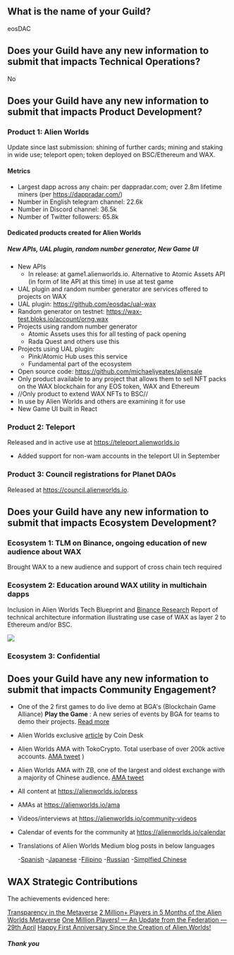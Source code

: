 ## What is the name of your Guild?

eosDAC

## Does your Guild have any new information to submit that impacts Technical Operations?

No

## Does your Guild have any new information to submit that impacts Product Development?

### Product 1: Alien Worlds

Update since last submission: shining of further cards; mining and staking in wide use; teleport open; token deployed on BSC/Ethereum and WAX. 


#### Metrics

- Largest dapp across any chain: per dappradar.com; over 2.8m lifetime miners (per https://dappradar.com/)
- Number in English telegram channel: 22.6k
- Number in Discord channel: 36.5k
- Number of Twitter followers: 65.8k

#### Dedicated products created for Alien Worlds

##### New APIs, UAL plugin, random number generator, New Game UI

- New APIs
	- In release:  at game1.alienworlds.io. Alternative to Atomic Assets API (in form of lite API at this time) in use at test game
- UAL plugin and random number generator are services offered to projects on WAX
- UAL plugin: https://github.com/eosdac/ual-wax
- Random generator on testnet: https://wax-test.bloks.io/account/orng.wax
- Projects using random number generator
	- Atomic Assets uses this for all testing of pack opening
	- Rada Quest and others use this
- Projects using UAL plugin:
	- Pink/Atomic Hub uses this service
	- Fundamental part of the ecosystem
- Open source code: https://github.com/michaeljyeates/aliensale
- Only product available to any project that allows them to sell NFT packs on the WAX blockchain for any EOS token, WAX and Ethereum
- //Only product to extend WAX NFTs to BSC//
- In use by Alien Worlds and others are examining it for use
- New Game UI built in React



### Product 2: Teleport

Released and in active use at https://teleport.alienworlds.io
- Added support for non-wam accounts in the teleport UI in September 

### Product 3: Council registrations for Planet DAOs 

Released at https://council.alienworlds.io.


## Does your Guild have any new information to submit that impacts Ecosystem Development?

### Ecosystem 1: TLM on Binance, ongoing education of new audience about WAX

Brought WAX to a new audience and support of cross chain tech required

### Ecosystem 2:  Education around WAX utility in multichain dapps

Inclusion in Alien Worlds Tech Blueprint and [Binance Research](https://research.binance.com/en/projects/alien-worlds) Report of technical architecture information illustrating use case of WAX as layer 2 to Ethereum and/or BSC.

![](https://gateway.pinata.cloud/ipfs/QmQfe9YZLWRjpnnDaNmKYVubr292WARuWY2RfrLt46EFdR)


### Ecosystem 3: Confidential


## Does your Guild have any new information to submit that impacts Community Engagement?

- One of the 2 first games to do live demo at BGA's (Blockchain Game Alliance) **Play the Game** : A new series of events by BGA for teams to demo their projects.  [Read more](https://medium.com/blockchain-game-alliance/play-the-game-august-bga-x-alien-worlds-x-splinterlands-d2caa59bcfce)
- Alien Worlds exclusive [article](https://www.coindesk.com/markets/2021/08/25/inside-alien-worlds-the-biggest-game-in-the-metaverse/) by Coin Desk
- Alien Worlds AMA with TokoCrypto. Total userbase of over 200k active accounts. [AMA tweet](https://twitter.com/Tokocrypto/status/1435482564697878544?s=20)
)
- Alien Worlds AMA with ZB, one of the largest and oldest exchange with a majority of Chinese audience. [AMA tweet](https://twitter.com/ZB_Group/status/1438331840742375426?s=20)
- All content at https://alienworlds.io/press
- AMAs at https://alienworlds.io/ama
- Videos/interviews at https://alienworlds.io/community-videos
- Calendar of events for the community at https://alienworlds.io/calendar
- Translations of Alien Worlds Medium blog posts in below languages

	-[Spanish](https://medium.com/alien-worlds-es)
	-[Japanese](https://medium.com/alien-worlds-jp)
	-[Filipino](https://medium.com/alien-worlds-ph)
	-[Russian](https://medium.com/alien-worlds-ru)
	-[Simplfied Chinese](https://medium.com/alien-worlds-zh)


## WAX Strategic Contributions 
The achievements evidenced here:

[Transparency in the Metaverse](https://alienworlds.medium.com/transparency-in-the-metaverse-c37e6a98238d)
[2 Million+ Players in 5 Months of the Alien Worlds Metaverse](https://alienworlds.medium.com/2-million-players-in-5-months-of-the-alien-worlds-metaverse-3342d7188c91)
[One Million Players! — An Update from the Federation — 29th April](https://alienworlds.medium.com/one-million-players-an-update-from-the-federation-29th-april-db20d666b5d8)
[Happy First Anniversary Since the Creation of Alien.Worlds!](https://alienworlds.medium.com/happy-first-anniversary-since-the-creation-of-alien-worlds-1a7296bc6c00)

##### Thank you


                                                                                                                                                                                                                                                                                                                                                             